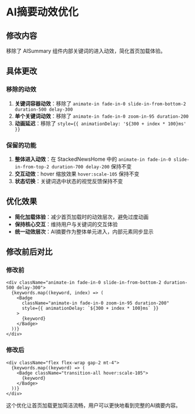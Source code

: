 # AI摘要动效优化

## 修改内容
移除了 AISummary 组件内部关键词的进入动效，简化首页加载体验。

## 具体更改

### 移除的动效
1. **关键词容器动效**：移除了 `animate-in fade-in-0 slide-in-from-bottom-2 duration-500 delay-300`
2. **单个关键词动效**：移除了 `animate-in fade-in-0 zoom-in-95 duration-200`
3. **动画延迟**：移除了 `style={{ animationDelay: '${300 + index * 100}ms' }}`

### 保留的功能
1. **整体进入动效**：在 StackedNewsHome 中的 `animate-in fade-in-0 slide-in-from-top-2 duration-700 delay-200` 保持不变
2. **交互动效**：hover 缩放效果 `hover:scale-105` 保持不变
3. **状态切换**：关键词选中状态的视觉反馈保持不变

## 优化效果
- **简化加载体验**：减少首页加载时的动效层次，避免过度动画
- **保持核心交互**：维持用户与关键词的交互体验
- **统一动效层次**：AI摘要作为整体单元进入，内部元素同步显示

## 修改前后对比

### 修改前
```tsx
<div className="animate-in fade-in-0 slide-in-from-bottom-2 duration-500 delay-300">
  {keywords.map((keyword, index) => (
    <Badge 
      className="animate-in fade-in-0 zoom-in-95 duration-200"
      style={{ animationDelay: `${300 + index * 100}ms` }}
    >
      {keyword}
    </Badge>
  ))}
</div>
```

### 修改后
```tsx
<div className="flex flex-wrap gap-2 mt-4">
  {keywords.map((keyword) => (
    <Badge className="transition-all hover:scale-105">
      {keyword}
    </Badge>
  ))}
</div>
```

这个优化让首页加载更加简洁流畅，用户可以更快地看到完整的AI摘要内容。
